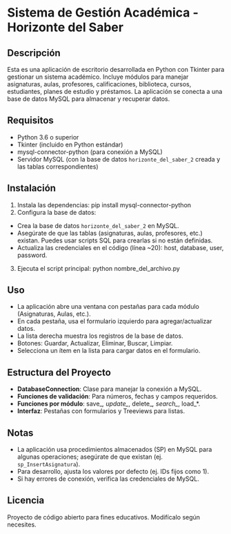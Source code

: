# Sistema de Gestión Académica - Horizonte del Saber

## Descripción
Esta es una aplicación de escritorio desarrollada en Python con Tkinter para gestionar un sistema académico. Incluye módulos para manejar asignaturas, aulas, profesores, calificaciones, biblioteca, cursos, estudiantes, planes de estudio y préstamos. La aplicación se conecta a una base de datos MySQL para almacenar y recuperar datos.

## Requisitos
- Python 3.6 o superior
- Tkinter (incluido en Python estándar)
- mysql-connector-python (para conexión a MySQL)
- Servidor MySQL (con la base de datos `horizonte_del_saber_2` creada y las tablas correspondientes)

## Instalación
1. Instala las dependencias:  pip install mysql-connector-python
2. Configura la base de datos:
- Crea la base de datos `horizonte_del_saber_2` en MySQL.
- Asegúrate de que las tablas (asignaturas, aulas, profesores, etc.) existan. Puedes usar scripts SQL para crearlas si no están definidas.
- Actualiza las credenciales en el código (línea ~20): host, database, user, password.

3. Ejecuta el script principal: python nombre_del_archivo.py

## Uso
- La aplicación abre una ventana con pestañas para cada módulo (Asignaturas, Aulas, etc.).
- En cada pestaña, usa el formulario izquierdo para agregar/actualizar datos.
- La lista derecha muestra los registros de la base de datos.
- Botones: Guardar, Actualizar, Eliminar, Buscar, Limpiar.
- Selecciona un ítem en la lista para cargar datos en el formulario.

## Estructura del Proyecto
- **DatabaseConnection**: Clase para manejar la conexión a MySQL.
- **Funciones de validación**: Para números, fechas y campos requeridos.
- **Funciones por módulo**: save_*, update_*, delete_*, search_*, load_*.
- **Interfaz**: Pestañas con formularios y Treeviews para listas.

## Notas
- La aplicación usa procedimientos almacenados (SP) en MySQL para algunas operaciones; asegúrate de que existan (ej. `sp_InsertAsignatura`).
- Para desarrollo, ajusta los valores por defecto (ej. IDs fijos como 1).
- Si hay errores de conexión, verifica las credenciales de MySQL.

## Licencia
Proyecto de código abierto para fines educativos. Modifícalo según necesites.